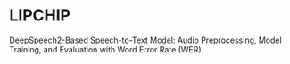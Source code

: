 # LIPCHIP
DeepSpeech2-Based Speech-to-Text Model: Audio Preprocessing, Model Training, and Evaluation with Word Error Rate (WER)
